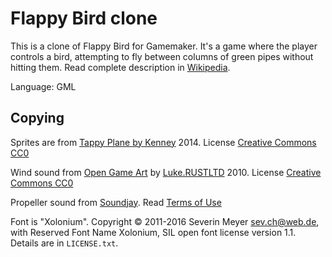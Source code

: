 # Flappy Bird clone

This is a clone of Flappy Bird for Gamemaker. 
It's a game where the player controls a bird, attempting to fly between columns of green pipes without hitting them. 
Read complete description in [Wikipedia](https://en.wikipedia.org/wiki/Flappy_Bird).

Language: GML

## Copying

Sprites are from [Tappy Plane by Kenney](https://kenney.nl/assets/tappy-plane) 2014. License [Creative Commons CC0](https://creativecommons.org/publicdomain/zero/1.0/)

Wind sound from [Open Game Art](https://opengameart.org/content/wind1) by [Luke.RUSTLTD](https://opengameart.org/users/lukerustltd) 2010. License [Creative Commons CC0](https://creativecommons.org/publicdomain/zero/1.0/)

Propeller sound from [Soundjay](https://www.soundjay.com/propeller-plane-sound-effect.html). Read [Terms of Use](https://www.soundjay.com/tos.html)

Font is "Xolonium". Copyright &copy; 2011-2016 Severin Meyer <sev.ch@web.de>, with Reserved Font Name Xolonium, SIL open font license version 1.1. Details are in `LICENSE.txt`.
